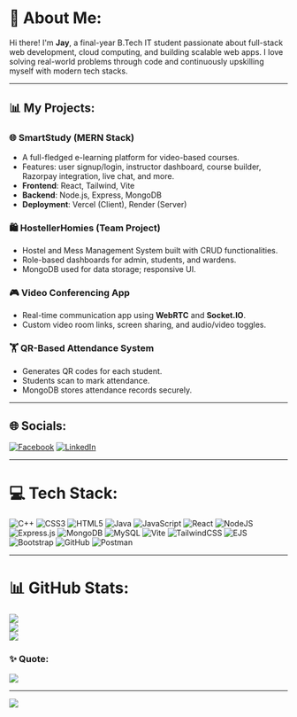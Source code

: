 # 🌛 About Me:

Hi there! I'm **Jay**, a final-year B.Tech IT student passionate about full-stack web development, cloud computing, and building scalable web apps. I love solving real-world problems through code and continuously upskilling myself with modern tech stacks.

---

## 📊 My Projects:

### 🌐 SmartStudy (MERN Stack)

* A full-fledged e-learning platform for video-based courses.
* Features: user signup/login, instructor dashboard, course builder, Razorpay integration, live chat, and more.
* **Frontend**: React, Tailwind, Vite
* **Backend**: Node.js, Express, MongoDB
* **Deployment**: Vercel (Client), Render (Server)

### 🛍️ HostellerHomies (Team Project)

* Hostel and Mess Management System built with CRUD functionalities.
* Role-based dashboards for admin, students, and wardens.
* MongoDB used for data storage; responsive UI.

### 🎮 Video Conferencing App

* Real-time communication app using **WebRTC** and **Socket.IO**.
* Custom video room links, screen sharing, and audio/video toggles.

### 🏋️ QR-Based Attendance System

* Generates QR codes for each student.
* Students scan to mark attendance.
* MongoDB stores attendance records securely.

---

## 🌐 Socials:

[![Facebook](https://img.shields.io/badge/Facebook-%231877F2.svg?logo=Facebook\&logoColor=white)](https://www.facebook.com/profile.php?viewas=100000686899395&id=100049225041576)
[![LinkedIn](https://img.shields.io/badge/LinkedIn-%230077B5.svg?logo=linkedin\&logoColor=white)](https://www.linkedin.com/in/jay-kumar-b9b29125b)

---

# 💻 Tech Stack:

![C++](https://img.shields.io/badge/c++-%2300599C.svg?style=for-the-badge\&logo=c%2B%2B\&logoColor=white) ![CSS3](https://img.shields.io/badge/css3-%231572B6.svg?style=for-the-badge\&logo=css3\&logoColor=white) ![HTML5](https://img.shields.io/badge/html5-%23E34F26.svg?style=for-the-badge\&logo=html5\&logoColor=white) ![Java](https://img.shields.io/badge/java-%23ED8B00.svg?style=for-the-badge\&logo=openjdk\&logoColor=white) ![JavaScript](https://img.shields.io/badge/javascript-%23323330.svg?style=for-the-badge\&logo=javascript\&logoColor=%23F7DF1E) ![React](https://img.shields.io/badge/react-%2320232a.svg?style=for-the-badge\&logo=react\&logoColor=%2361DAFB) ![NodeJS](https://img.shields.io/badge/node.js-6DA55F?style=for-the-badge\&logo=node.js\&logoColor=white) ![Express.js](https://img.shields.io/badge/express.js-%23404d59.svg?style=for-the-badge\&logo=express\&logoColor=%2361DAFB) ![MongoDB](https://img.shields.io/badge/MongoDB-%234ea94b.svg?style=for-the-badge\&logo=mongodb\&logoColor=white) ![MySQL](https://img.shields.io/badge/mysql-4479A1.svg?style=for-the-badge\&logo=mysql\&logoColor=white) ![Vite](https://img.shields.io/badge/vite-%23646CFF.svg?style=for-the-badge\&logo=vite\&logoColor=white) ![TailwindCSS](https://img.shields.io/badge/tailwindcss-%2338B2AC.svg?style=for-the-badge\&logo=tailwind-css\&logoColor=white) ![EJS](https://img.shields.io/badge/ejs-%23B4CA65.svg?style=for-the-badge\&logo=ejs\&logoColor=black) ![Bootstrap](https://img.shields.io/badge/bootstrap-%238511FA.svg?style=for-the-badge\&logo=bootstrap\&logoColor=white) ![GitHub](https://img.shields.io/badge/github-%23121011.svg?style=for-the-badge\&logo=github\&logoColor=white) ![Postman](https://img.shields.io/badge/Postman-FF6C37?style=for-the-badge\&logo=postman\&logoColor=white)

---

# 📊 GitHub Stats:

![](https://github-readme-stats.vercel.app/api?username=jayjaisswal\&theme=radical\&hide_border=false\&include_all_commits=true\&count_private=true)<br/>
![](https://github-readme-streak-stats.herokuapp.com/?user=jayjaisswal\&theme=radical\&hide_border=false)<br/>
![](https://github-readme-stats.vercel.app/api/top-langs/?username=jayjaisswal\&theme=radical\&hide_border=false\&layout=compact)

### ✨ Quote:

![](https://quotes-github-readme.vercel.app/api?type=horizontal\&theme=radical)

---

[![](https://visitcount.itsvg.in/api?id=jayjaisswal\&icon=0\&color=0)](https://visitcount.itsvg.in)

<!-- Designed with passion by Jay using GPRM (https://gprm.itsvg.in) -->
